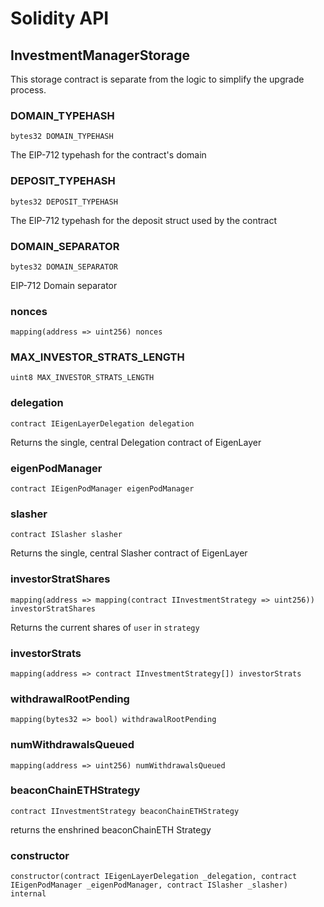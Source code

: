 # Solidity API

## InvestmentManagerStorage

This storage contract is separate from the logic to simplify the upgrade process.

### DOMAIN_TYPEHASH

```solidity
bytes32 DOMAIN_TYPEHASH
```

The EIP-712 typehash for the contract's domain

### DEPOSIT_TYPEHASH

```solidity
bytes32 DEPOSIT_TYPEHASH
```

The EIP-712 typehash for the deposit struct used by the contract

### DOMAIN_SEPARATOR

```solidity
bytes32 DOMAIN_SEPARATOR
```

EIP-712 Domain separator

### nonces

```solidity
mapping(address => uint256) nonces
```

### MAX_INVESTOR_STRATS_LENGTH

```solidity
uint8 MAX_INVESTOR_STRATS_LENGTH
```

### delegation

```solidity
contract IEigenLayerDelegation delegation
```

Returns the single, central Delegation contract of EigenLayer

### eigenPodManager

```solidity
contract IEigenPodManager eigenPodManager
```

### slasher

```solidity
contract ISlasher slasher
```

Returns the single, central Slasher contract of EigenLayer

### investorStratShares

```solidity
mapping(address => mapping(contract IInvestmentStrategy => uint256)) investorStratShares
```

Returns the current shares of `user` in `strategy`

### investorStrats

```solidity
mapping(address => contract IInvestmentStrategy[]) investorStrats
```

### withdrawalRootPending

```solidity
mapping(bytes32 => bool) withdrawalRootPending
```

### numWithdrawalsQueued

```solidity
mapping(address => uint256) numWithdrawalsQueued
```

### beaconChainETHStrategy

```solidity
contract IInvestmentStrategy beaconChainETHStrategy
```

returns the enshrined beaconChainETH Strategy

### constructor

```solidity
constructor(contract IEigenLayerDelegation _delegation, contract IEigenPodManager _eigenPodManager, contract ISlasher _slasher) internal
```

